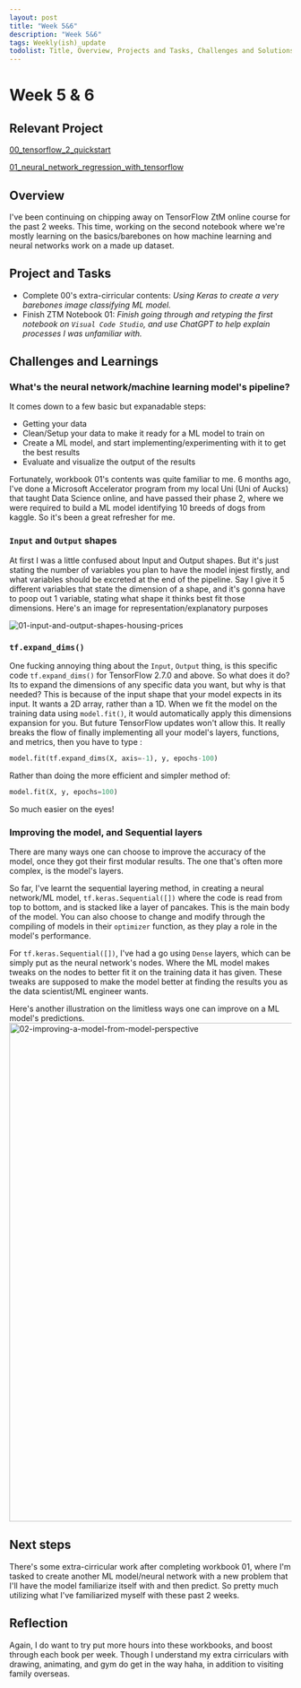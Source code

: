 ```yaml
---
layout: post
title: "Week 5&6"
description: "Week 5&6"
tags: Weekly(ish)_update
todolist: Title, Overview, Projects and Tasks, Challenges and Solutions, Learnings and Insights, Next Steps, Reflections
---
```


# Week 5 & 6

## Relevant Project
[00_tensorflow_2_quickstart](https://tenatic-x.github.io/projects/(homework)%2000_tensorflow_2_quickstart.html)

[01_neural_network_regression_with_tensorflow](https://tenatic-x.github.io/projects/(study)%2001_neural_network_regression_with_tensorflow.html)

## Overview
I've been continuing on chipping away on TensorFlow ZtM online course for the past 2 weeks. This time, working on the second notebook where we're mostly learning on the basics/barebones on how machine learning and neural networks work on a made up dataset.

## Project and Tasks
* Complete 00's extra-cirricular contents: *Using Keras to create a very barebones image classifying ML model.*
* Finish ZTM Notebook 01: *Finish going through and retyping the first notebook on `Visual Code Studio`, and use ChatGPT to help explain processes I was unfamiliar with.*

## Challenges and Learnings

### What's the neural network/machine learning model's pipeline?
It comes down to a few basic but expanadable steps: 
* Getting your data
* Clean/Setup your data to make it ready for a ML model to train on
* Create a ML model, and start implementing/experimenting with it to get the best results
* Evaluate and visualize the output of the results

Fortunately, workbook 01's contents was quite familiar to me. 6 months ago, I've done a Microsoft Accelerator program from my local Uni (Uni of Aucks) that taught Data Science online, and have passed their phase 2, where we were required to build a ML model identifying 10 breeds of dogs from kaggle. So it's been a great refresher for me.

### `Input` and `Output` shapes
At first I was a little confused about Input and Output shapes. But it's just stating the number of variables you plan to have the model injest firstly, and what variables should be excreted at the end of the pipeline. Say I give it 5 different variables that state the dimension of a shape, and it's gonna have to poop out 1 variable, stating what shape it thinks best fit those dimensions. Here's an image for representation/explanatory purposes

![01-input-and-output-shapes-housing-prices](https://github.com/user-attachments/assets/2b0699fe-527e-4279-92dc-bf99754ef533)

### `tf.expand_dims()`
One fucking annoying thing about the `Input`, `Output` thing, is this specific code `tf.expand_dims()` for TensorFlow 2.7.0 and above. So what does it do? Its to expand the dimensions of any specific data you want, but why is that needed? This is because of the input shape that your model expects in its input. It wants a 2D array, rather than a 1D. When we fit the model on the training data using `model.fit()`, it would automatically apply this dimensions expansion for you. But future TensorFlow updates won't allow this. It really breaks the flow of finally implementing all your model's layers, functions, and metrics, then you have to type :
```python
model.fit(tf.expand_dims(X, axis=-1), y, epochs-100)
```
Rather than doing the more efficient and simpler method of:
```python
model.fit(X, y, epochs=100)
```
So much easier on the eyes!


### Improving the model, and Sequential layers
There are many ways one can choose to improve the accuracy of the model, once they got their first modular results. The one that's often more complex, is the model's layers.

So far, I've learnt the sequential layering method, in creating a neural network/ML model, `tf.keras.Sequential([])` where the code is read from top to bottom, and is stacked like a layer of pancakes. This is the main body of the model. You can also choose to change and modify through the compiling of models in their `optimizer` function, as they play a role in the model's performance.

For `tf.keras.Sequential([])`, I've had a go using `Dense` layers, which can be simply put as the neural network's nodes. Where the ML model makes tweaks on the nodes to better fit it on the training data it has given. These tweaks are supposed to make the model better at finding the results you as the data scientist/ML engineer wants.

Here's another illustration on the limitless ways one can improve on a ML model's predictions.
<img width="890" alt="02-improving-a-model-from-model-perspective" src="https://github.com/user-attachments/assets/d0170ccd-24cc-4e02-9496-f5edbbcf5e69" />

## Next steps

There's some extra-cirricular work after completing workbook 01, where I'm tasked to create another ML model/neural network with a new problem that I'll have the model familiarize itself with and then predict. So pretty much utilizing what I've familiarized myself with these past 2 weeks.

## Reflection

Again, I do want to try put more hours into these workbooks, and boost through each book per week. Though I understand my extra cirriculars with drawing, animating, and gym do get in the way haha, in addition to visiting family overseas.
